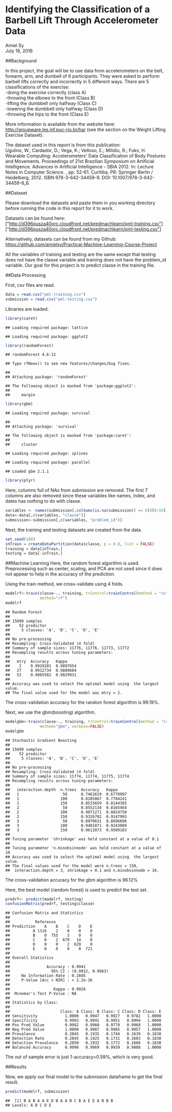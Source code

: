 # Identifying the Classification of a Barbell Lift Through Accelerometer Data
Amiel Sy  
July 16, 2016  



##Background

In this project, the goal will be to use data from accelerometers on the belt, forearm, arm, and dumbell of 6 participants. They were asked to perform barbell lifts correctly and incorrectly in 5 different ways. There are 5 classifications of the exercise:  
-doing the exercise correctly (class A)  
-throwing the elbows to the front (Class B)  
-lifting the dumbbell only halfway (Class C)  
-lowering the dumbbell only halfway (Class D)  
-throwing the hips to the front (Class E)  

More information is available from the website here: http://groupware.les.inf.puc-rio.br/har (see the section on the Weight Lifting Exercise Dataset).

The dataset used in this report is from this publication:   
Ugulino, W.; Cardador, D.; Vega, K.; Velloso, E.; Milidiu, R.; Fuks, H. Wearable Computing: Accelerometers' Data Classification of Body Postures and Movements. Proceedings of 21st Brazilian Symposium on Artificial Intelligence. Advances in Artificial Intelligence - SBIA 2012. In: Lecture Notes in Computer Science. , pp. 52-61. Curitiba, PR: Springer Berlin / Heidelberg, 2012. ISBN 978-3-642-34458-9. DOI: 10.1007/978-3-642-34459-6_6. 

##Dataset

Please download the datasets and paste them in you working directory before running the code in this report for it to work.

Datasets can be found here: ["http://d396qusza40orc.cloudfront.net/predmachlearn/pml-training.csv"]
["http://d396qusza40orc.cloudfront.net/predmachlearn/pml-testing.csv"]  

Alternatively, datasets can be found from my Github: https://github.com/amielsy/Practical-Machine-Learning-Course-Project

All the variables of training and testing are the same except that testing does not have the classe variable and training does not have the problem_id variable. Our goal for this project is to predict classe in the training file.

##Data Processing

First, csv files are read.


```r
data = read.csv("pml-training.csv")
submission = read.csv("pml-testing.csv")
```

Libraries are loaded.

```r
library(caret)
```

```
## Loading required package: lattice
```

```
## Loading required package: ggplot2
```

```r
library(randomForest)
```

```
## randomForest 4.6-12
```

```
## Type rfNews() to see new features/changes/bug fixes.
```

```
## 
## Attaching package: 'randomForest'
```

```
## The following object is masked from 'package:ggplot2':
## 
##     margin
```

```r
library(gbm)
```

```
## Loading required package: survival
```

```
## 
## Attaching package: 'survival'
```

```
## The following object is masked from 'package:caret':
## 
##     cluster
```

```
## Loading required package: splines
```

```
## Loading required package: parallel
```

```
## Loaded gbm 2.1.1
```

```r
library(plyr)
```
Here, columns full of NAs from submission are removed. The first 7 columns are also removed since these variables like names, index, and dates has nothing to do with classe.


```r
variables <- names(submission[,colSums(is.na(submission)) == 0])[8:59]
data<-data[,c(variables, "classe")]
submission<-submission[,c(variables, "problem_id")]
```

Next, the training and testing datasets are created from the data.

```r
set.seed(100)
inTrain = createDataPartition(data$classe, p = 0.8, list = FALSE)
training = data[inTrain,]
testing = data[-inTrain,]
```

##Machine Learning
Here, the random forest algorithm is used. Preprocessing such as center, scaling, and PCA are not used since it does not appear to help in the accuracy of the prediction.

Using the train method, we cross-validate using 4 folds. 

```r
modelrf<-train(classe~., training, trControl=trainControl(method = "cv", number = 4), 
               method="rf")
modelrf
```

```
## Random Forest 
## 
## 15699 samples
##    52 predictor
##     5 classes: 'A', 'B', 'C', 'D', 'E' 
## 
## No pre-processing
## Resampling: Cross-Validated (4 fold) 
## Summary of sample sizes: 11776, 11776, 11773, 11772 
## Resampling results across tuning parameters:
## 
##   mtry  Accuracy   Kappa    
##    2    0.9919101  0.9897654
##   27    0.9912734  0.9889604
##   52    0.9865582  0.9829931
## 
## Accuracy was used to select the optimal model using  the largest value.
## The final value used for the model was mtry = 2.
```
The cross-validation accuracy for the random forest algorithm is 99.19%.

Next, we use the gbm(boosting) algorithm.


```r
modelgbm<-train(classe~., training, trControl=trainControl(method = "cv", number = 4), 
               method="gbm", verbose=FALSE)
modelgbm
```

```
## Stochastic Gradient Boosting 
## 
## 15699 samples
##    52 predictor
##     5 classes: 'A', 'B', 'C', 'D', 'E' 
## 
## No pre-processing
## Resampling: Cross-Validated (4 fold) 
## Summary of sample sizes: 11774, 11774, 11775, 11774 
## Resampling results across tuning parameters:
## 
##   interaction.depth  n.trees  Accuracy   Kappa    
##   1                   50      0.7461619  0.6778997
##   1                  100      0.8185867  0.7704241
##   1                  150      0.8533659  0.8144395
##   2                   50      0.8552134  0.8165464
##   2                  100      0.9071271  0.8824750
##   2                  150      0.9326702  0.9147993
##   3                   50      0.8970631  0.8696696
##   3                  100      0.9401871  0.9243089
##   3                  150      0.9612073  0.9509183
## 
## Tuning parameter 'shrinkage' was held constant at a value of 0.1
## 
## Tuning parameter 'n.minobsinnode' was held constant at a value of 10
## Accuracy was used to select the optimal model using  the largest value.
## The final values used for the model were n.trees = 150,
##  interaction.depth = 3, shrinkage = 0.1 and n.minobsinnode = 10.
```
The cross-validation accuracy for the gbm algorithm is 96.12%

Here, the best model (random forest) is used to predict the test set.


```r
predrf<- predict(modelrf, testing)
confusionMatrix(predrf, testing$classe)
```

```
## Confusion Matrix and Statistics
## 
##           Reference
## Prediction    A    B    C    D    E
##          A 1116    2    0    0    0
##          B    0  755    3    0    0
##          C    0    2  679   14    0
##          D    0    0    2  629    0
##          E    0    0    0    0  721
## 
## Overall Statistics
##                                           
##                Accuracy : 0.9941          
##                  95% CI : (0.9912, 0.9963)
##     No Information Rate : 0.2845          
##     P-Value [Acc > NIR] : < 2.2e-16       
##                                           
##                   Kappa : 0.9926          
##  Mcnemar's Test P-Value : NA              
## 
## Statistics by Class:
## 
##                      Class: A Class: B Class: C Class: D Class: E
## Sensitivity            1.0000   0.9947   0.9927   0.9782   1.0000
## Specificity            0.9993   0.9991   0.9951   0.9994   1.0000
## Pos Pred Value         0.9982   0.9960   0.9770   0.9968   1.0000
## Neg Pred Value         1.0000   0.9987   0.9985   0.9957   1.0000
## Prevalence             0.2845   0.1935   0.1744   0.1639   0.1838
## Detection Rate         0.2845   0.1925   0.1731   0.1603   0.1838
## Detection Prevalence   0.2850   0.1932   0.1772   0.1608   0.1838
## Balanced Accuracy      0.9996   0.9969   0.9939   0.9888   1.0000
```
The out of sample error is just 1-accuracy=0.59%, which is very good.

##Results

Now, we apply our final model to the submission dataframe to get the final result.

```r
predict(modelrf, submission)
```

```
##  [1] B A B A A E D B A A B C B A E E A B B B
## Levels: A B C D E
```
